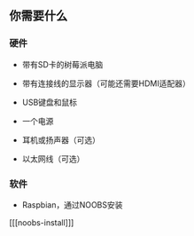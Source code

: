 ## 你需要什么

### 硬件

+ 带有SD卡的树莓派电脑

+ 带有连接线的显示器（可能还需要HDMI适配器）

+ USB键盘和鼠标

+ 一个电源

+ 耳机或扬声器（可选）

+ 以太网线（可选）

### 软件

+ Raspbian，通过NOOBS安装

[[[noobs-install]]]